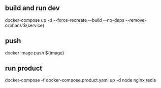 ## build and run dev

docker-compose up -d --force-recreate --build --no-deps --remove-orphans ${service}

## push

docker image push ${image}

## run product

docker-compose -f docker-compose.product.yaml up -d node nginx redis